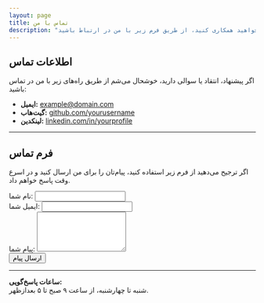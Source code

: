 ```yaml
---
layout: page
title: تماس با من
description: "اگر سوالی دارید یا می‌خواهید همکاری کنید، از طریق فرم زیر با من در ارتباط باشید."
---
```


## اطلاعات تماس

اگر پیشنهاد، انتقاد یا سوالی دارید، خوشحال می‌شم از طریق راه‌های زیر با من در تماس باشید:

- **ایمیل:** [example@domain.com](mailto:example@domain.com)
- **گیت‌هاب:** [github.com/yourusername](https://github.com/yourusername)
- **لینکدین:** [linkedin.com/in/yourprofile](https://linkedin.com/in/yourprofile)

---

## فرم تماس

اگر ترجیح می‌دهید از فرم زیر استفاده کنید، پیام‌تان را برای من ارسال کنید و در اسرع وقت پاسخ خواهم داد.

<form action="https://formspree.io/f/your-form-id" method="POST">
  <div>
    <label for="name">نام شما:</label>
    <input type="text" id="name" name="name" required>
  </div>
  <div>
    <label for="email">ایمیل شما:</label>
    <input type="email" id="email" name="email" required>
  </div>
  <div>
    <label for="message">پیام شما:</label>
    <textarea id="message" name="message" rows="5" required></textarea>
  </div>
  <div>
    <button type="submit">ارسال پیام</button>
  </div>
</form>

---

**ساعات پاسخ‌گویی:**  
شنبه تا چهارشنبه، از ساعت ۹ صبح تا ۵ بعدازظهر.